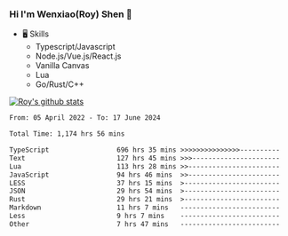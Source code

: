 ### Hi I'm Wenxiao(Roy) Shen 👋
- 🖥 Skills
  - Typescript/Javascript
  - Node.js/Vue.js/React.js
  - Vanilla Canvas
  - Lua
  - Go/Rust/C++

[![Roy's github stats](https://github-readme-stats.vercel.app/api?username=RoyShen12&show_icons=true&theme=radical&hide=prs,contribs)](https://github.com/anuraghazra/github-readme-stats)
<!--START_SECTION:waka-->

```txt
From: 05 April 2022 - To: 17 June 2024

Total Time: 1,174 hrs 56 mins

TypeScript                 696 hrs 35 mins >>>>>>>>>>>>>>>----------   58.90 %
Text                       127 hrs 45 mins >>>----------------------   10.80 %
Lua                        113 hrs 28 mins >>-----------------------   09.59 %
JavaScript                 94 hrs 46 mins  >>-----------------------   08.01 %
LESS                       37 hrs 15 mins  >------------------------   03.15 %
JSON                       29 hrs 54 mins  >------------------------   02.53 %
Rust                       29 hrs 21 mins  >------------------------   02.48 %
Markdown                   11 hrs 7 mins   -------------------------   00.94 %
Less                       9 hrs 7 mins    -------------------------   00.77 %
Other                      7 hrs 47 mins   -------------------------   00.66 %
```

<!--END_SECTION:waka-->
